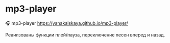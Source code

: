 # mp3-player
🎧 mp3-player https://yanakalskaya.github.io/mp3-player/

Реаилзованы функции плей/пауза, переключение песен вперед и назад.
